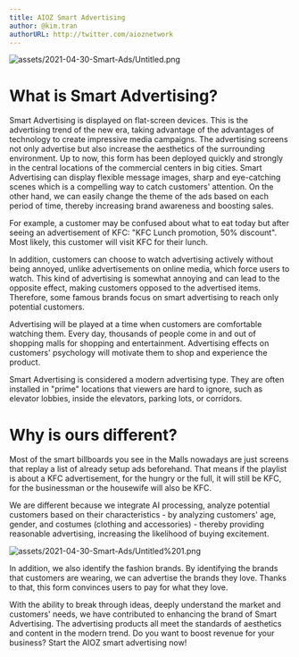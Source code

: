 ```yaml
---
title: AIOZ Smart Advertising
author: @kim.tran
authorURL: http://twitter.com/aioznetwork
---
```

![assets/2021-04-30-Smart-Ads/Untitled.png](assets/21-04-30-ads/Untitled.png)
<!--truncate-->

# What is Smart Advertising?

Smart Advertising is displayed on flat-screen devices. This is the advertising trend of the new era, taking advantage of the advantages of technology to create impressive media campaigns. The advertising screens not only advertise but also increase the aesthetics of the surrounding environment. Up to now, this form has been deployed quickly and strongly in the central locations of the commercial centers in big cities. Smart Advertising can display flexible message images, sharp and eye-catching scenes which is a compelling way to catch customers' attention. On the other hand, we can easily change the theme of the ads based on each period of time, thereby increasing brand awareness and boosting sales.

For example, a customer may be confused about what to eat today but after seeing an advertisement of KFC: "KFC Lunch promotion, 50% discount". Most likely, this customer will visit KFC for their lunch.

In addition, customers can choose to watch advertising actively without being annoyed, unlike advertisements on online media, which force users to watch. This kind of advertising is somewhat annoying and can lead to the opposite effect, making customers opposed to the advertised items. Therefore, some famous brands focus on smart advertising to reach only potential customers.

Advertising will be played at a time when customers are comfortable watching them. Every day, thousands of people come in and out of shopping malls for shopping and entertainment. Advertising effects on customers' psychology will motivate them to shop and experience the product.

Smart Advertising is considered a modern advertising type. They are often installed in "prime" locations that viewers are hard to ignore, such as elevator lobbies, inside the elevators, parking lots, or corridors.

# Why is ours different?

Most of the smart billboards you see in the Malls nowadays are just screens that replay a list of already setup ads beforehand. That means if the playlist is about a KFC advertisement, for the hungry or the full, it will still be KFC, for the businessman or the housewife will also be KFC.

We are different because we integrate AI processing, analyze potential customers based on their characteristics - by analyzing customers' age, gender, and costumes (clothing and accessories) - thereby providing reasonable advertising, increasing the likelihood of buying excitement.

![assets/2021-04-30-Smart-Ads/Untitled%201.png](assets/21-04-30-ads/Untitled%201.png)

In addition, we also identify the fashion brands. By identifying the brands that customers are wearing, we can advertise the brands they love. Thanks to that, this form convinces users to pay for what they love.

With the ability to break through ideas, deeply understand the market and customers' needs, we have contributed to enhancing the brand of Smart Advertising. The advertising products all meet the standards of aesthetics and content in the modern trend. Do you want to boost revenue for your business? Start the AIOZ smart advertising now!
